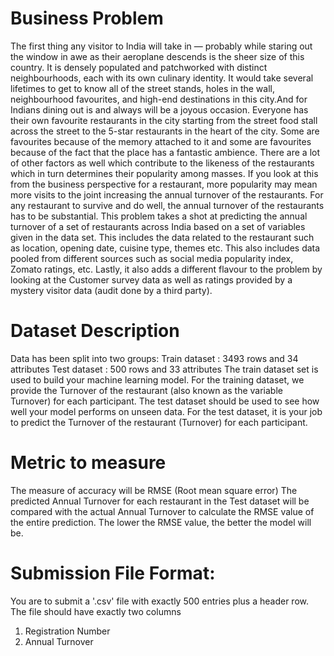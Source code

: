 # Business Problem
The first thing any visitor to India will take in — probably while staring out the window in awe as their aeroplane descends is the sheer size of this country. It is densely populated and patchworked with distinct neighbourhoods, each with its own culinary identity. It would take several lifetimes to get to know all of the street stands, holes in the wall, neighbourhood favourites, and high-end destinations in this city.And for Indians dining out is and always will be a joyous occasion. Everyone has their own favourite restaurants in the city starting from the street food stall across the street to the 5-star restaurants in the heart of the city. Some are favourites because of the memory attached to it and some are favourites because of the fact that the place has a fantastic ambience. There are a lot of other factors as well which contribute to the likeness of the restaurants which in turn determines their popularity among masses. 
If you look at this from the business perspective for a restaurant, more popularity may mean more visits to the joint increasing the annual turnover of the restaurants. For any restaurant to survive and do well, the annual turnover of the restaurants has to be substantial. 
This problem takes a shot at predicting the annual turnover of a set of restaurants across India based on a set of variables given in the data set. This includes the data related to the restaurant such as location, opening date, cuisine type, themes etc. This also includes data pooled from different sources such as social media popularity index, Zomato ratings, etc. Lastly, it also adds a different flavour to the problem by looking at the Customer survey data as well as ratings provided by a mystery visitor data (audit done by a third party). 
# Dataset Description
Data has been split into two groups:
Train dataset : 3493 rows and 34 attributes
Test dataset : 500 rows and 33 attributes
The train dataset set is used to build your machine learning model. For the training dataset, we provide the Turnover of the restaurant (also known as the variable Turnover) for each participant.
The test dataset should be used to see how well your model performs on unseen data. For the test dataset, it is your job to predict the Turnover of the restaurant (Turnover) for each participant.
# Metric to measure
The measure of accuracy will be RMSE (Root mean square error)
The predicted Annual Turnover for each restaurant in the Test dataset will be compared with the actual Annual Turnover to calculate the RMSE value of the entire prediction. The lower the RMSE value, the better the model will be.
# Submission File Format:
You are to submit a  '.csv' file with exactly 500 entries plus a header row. The file should have exactly two columns
1.    Registration Number
2.    Annual Turnover

